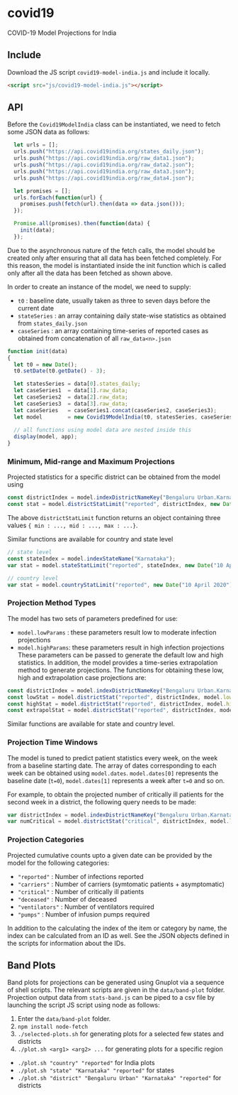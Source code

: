 # covid19
COVID-19 Model Projections for India

## Include
Download the JS script `covid19-model-india.js` and include it locally.
```html
<script src="js/covid19-model-india.js"></script>
```

## API
Before the `Covid19ModelIndia` class can be instantiated, we need to fetch some
JSON data as follows:
```js
  let urls = [];
  urls.push("https://api.covid19india.org/states_daily.json");
  urls.push("https://api.covid19india.org/raw_data1.json");
  urls.push("https://api.covid19india.org/raw_data2.json");
  urls.push("https://api.covid19india.org/raw_data3.json");
  urls.push("https://api.covid19india.org/raw_data4.json");

  let promises = [];
  urls.forEach(function(url) {
    promises.push(fetch(url).then(data => data.json()));
  });

  Promise.all(promises).then(function(data) {
    init(data);
  });
```
Due to the asynchronous nature of the fetch calls, the model should be created
only after ensuring that all data has been fetched completely. For this reason,
the model is instantiated inside the init function which is called only after
all the data has been fetched as shown above.

In order to create an instance of the model, we need to supply:
+ `t0` : baseline date, usually taken as three to seven days before the current date
+ `stateSeries` : an array containing daily state-wise statistics as obtained from `states_daily.json`
+ `caseSeries` : an array containing time-series of reported cases as obtained from concatenation of all `raw_data<n>.json`

```js
function init(data)
{
  let t0 = new Date();
  t0.setDate(t0.getDate() - 3);

  let statesSeries = data[0].states_daily;
  let caseSeries1  = data[1].raw_data;
  let caseSeries2  = data[2].raw_data;
  let caseSeries3  = data[3].raw_data;
  let caseSeries   = caseSeries1.concat(caseSeries2, caseSeries3);
  let model        = new Covid19ModelIndia(t0, statesSeries, caseSeries);
  
  // all functions using model data are nested inside this
  display(model, app);
}
```

### Minimum, Mid-range and Maximum Projections
Projected statistics for a specific district can be obtained from the model
using
```js
const districtIndex = model.indexDistrictNameKey("Bengaluru Urban.Karnataka");
const stat = model.districtStatLimit("reported", districtIndex, new Date("10 April 2020"));
```
The above `districtStatLimit` function returns an object containing three
values `{ min : ..., mid : ..., max : ...}`.

Similar functions are available for country and state level
```js
// state level
const stateIndex = model.indexStateName("Karnataka");
var stat = model.stateStatLimit("reported", stateIndex, new Date("10 April 2020"));

// country level
var stat = model.countryStatLimit("reported", new Date("10 April 2020"));
```

### Projection Method Types
The model has two sets of parameters predefined for use:
+ `model.lowParams` : these parameters result low to moderate infection projections
+ `model.highParams`: these parameters result in high infection projections
These parameters can be passed to generate the default low and high statistics.
In addition, the model provides a time-series extrapolation method to generate
projections. The functions for obtaining these low, high and extrapolation case
projections are:
```js
const districtIndex = model.indexDistrictNameKey("Bengaluru Urban.Karnataka");
const lowStat = model.districtStat("reported", districtIndex, model.lowParams, new Date("10 April 2020"));
const highStat = model.districtStat("reported", districtIndex, model.highParams, new Date("10 April 2020"));
const extrapolStat = model.districtStat("reported", districtIndex, model.lowParams, new Date("10 April 2020"), true);
```
Similar functions are available for state and country level.

### Projection Time Windows
The model is tuned to predict patient statistics every week, on the week from
a baseline starting date. The array of dates corresponding to each week
can be obtained using `model.dates`. `model.dates[0]` represents the baseline
date (`t=0`), `model.dates[1]` represents a week after `t=0` and so on. 

For example, to obtain the projected number of critically ill patients
for the second week in a district, the following query needs to be made:
```js
var districtIndex = model.indexDistrictNameKey("Bengaluru Urban.Karnataka");
var numCritical = model.districtStat("critical", districtIndex, model.lowParams, model.dates[2]);
```

### Projection Categories
Projected cumulative counts upto a given date can be provided
by the model for the following categories:
+ `"reported"` : Number of infections reported
+ `"carriers"` : Number of carriers (symtomatic patients + asymptomatic)
+ `"critical"` : Number of critically ill patients
+ `"deceased"` : Number of deceased
+ `"ventilators"` : Number of ventilators required
+ `"pumps"` : Number of infusion pumps required

In addition to the calculating the index of the item or category by name, the
index can be calculated from an ID as well. See the JSON objects defined in
the scripts for information about the IDs.

## Band Plots
Band plots for projections can be generated using Gnuplot via a sequence of
shell scripts. The relevant scripts are given in the `data/band-plot` folder.
Projection output data from `stats-band.js` can be piped to a csv file by
launching the script JS script using node as follows:
1. Enter the `data/band-plot` folder.
2. `npm install node-fetch`
3. `./selected-plots.sh` for generating plots for a selected few states and districts
4. `./plot.sh <arg1> <arg2> ...` for generating plots for a specific region
  + `./plot.sh "country" "reported"` for India plots
  + `./plot.sh "state" "Karnataka" "reported"` for states
  + `./plot.sh "district" "Bengaluru Urban" "Karnataka" "reported"` for districts
